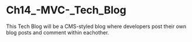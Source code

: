 # Ch14_-MVC-_Tech_Blog
This Tech Blog will be a CMS-styled blog where developers post their own blog posts and comment within eachother.
